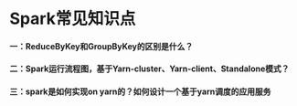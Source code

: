 # Spark常见知识点

#### 一：ReduceByKey和GroupByKey的区别是什么？

#### 二：Spark运行流程图，基于Yarn-cluster、Yarn-client、Standalone模式？

#### 三：spark是如何实现on yarn的？如何设计一个基于yarn调度的应用服务

